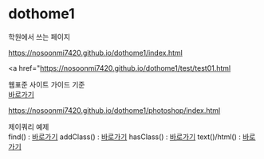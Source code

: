 # dothome1
학원에서 쓰는 페이지

https://nosoonmi7420.github.io/dothome1/index.html

<a href="https://nosoonmi7420.github.io/dothome1/test/test01.html

웹표준 사이트 가이드 기준<br> 
 <a href="https://nosoonmi7420.github.io/dothome1/webstandard/index.html">바로가기</a>
 
https://nosoonmi7420.github.io/dothome1/photoshop/index.html

제이쿼리 예제<br>
find() : <a href="https://nosoonmi7420.github.io/dothome1/jquery/jquery04_find2.html">바로가기</a>
addClass() : <a href="https://nosoonmi7420.github.io/dothome1/jquery/jquery06_addClass2.html">바로가기</a>
hasClass() : <a href="https://nosoonmi7420.github.io/dothome1/jquery/jquery07_hasClass.html">바로가기</a>
text()/html() : <a href="https://nosoonmi7420.github.io/dothome1/jquery/jquery08_text.html">바로가기</a>
